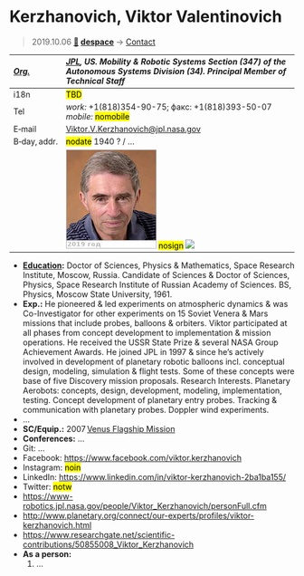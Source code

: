 # Kerzhanovich, Viktor Valentinovich
> 2019.10.06 **[🚀](../index/index.md) [despace](index.md)** → [Contact](contact.md)

|*[Org.](contact.md)*|*[JPL](zz_jpl.md), US. Mobility & Robotic Systems Section (347) of the Autonomous Systems Division (34). Principal Member of Technical Staff*|
|:--|:--|
|i18n| <mark>TBD</mark> |
|Tel| *work:* +1(818)354-90-75; факс: +1(818)393-50-07 *mobile:* <mark>nomobile</mark> |
|E‑mail| <Viktor.V.Kerzhanovich@jpl.nasa.gov> |
|B‑day, addr.| <mark>nodate</mark> 1940 ? / … |
|| [![](f/contact/k/kerzhanovich1_photo_thumb.jpg)](f/contact/k/kerzhanovich1_photo.jpg) <mark>nosign</mark> [![](f/contact//1_sign_thumb.jpg)](f/contact//1_sign.png) |

   - **[Education](edu.md):** Doctor of Sciences, Physics & Mathematics, Space Research Institute, Moscow, Russia. Candidate of Sciences & Doctor of Sciences, Physics, Space Research Institute of Russian Academy of Sciences. BS, Physics, Moscow State University, 1961.
   - **Exp.:** He pioneered & led experiments on atmospheric dynamics & was Co-Investigator for other experiments on 15 Soviet Venera & Mars missions that include probes, balloons & orbiters. Viktor participated at all phases from concept development to implementation & mission operations. He received the USSR State Prize & several NASA Group Achievement Awards. He joined JPL in 1997 & since he’s actively involved in development of planetary robotic balloons incl. conceptual design, modeling, simulation & flight tests. Some of these concepts were base of five Discovery mission proposals. Research Interests. Planetary Aerobots: concepts, design, development, modeling, implementation, testing. Concept development of planetary entry probes. Tracking & communication with planetary probes. Doppler wind experiments.
   - …
   - **SC/Equip.:** 2007 [Venus Flagship Mission](venus_flagship_mission.md)
   - **Conferences:** …
   - Git: …
   - Facebook: <https://www.facebook.com/viktor.kerzhanovich>
   - Instagram: <mark>noin</mark>
   - LinkedIn: <https://www.linkedin.com/in/viktor-kerzhanovich-2ba1ba155/>
   - Twitter: <mark>notw</mark>
   - <https://www-robotics.jpl.nasa.gov/people/Viktor_Kerzhanovich/personFull.cfm>
   - <http://www.planetary.org/connect/our-experts/profiles/viktor-kerzhanovich.html>
   - <https://www.researchgate.net/scientific-contributions/50855008_Viktor_Kerzhanovich>
   - **As a person:**
      1. …
